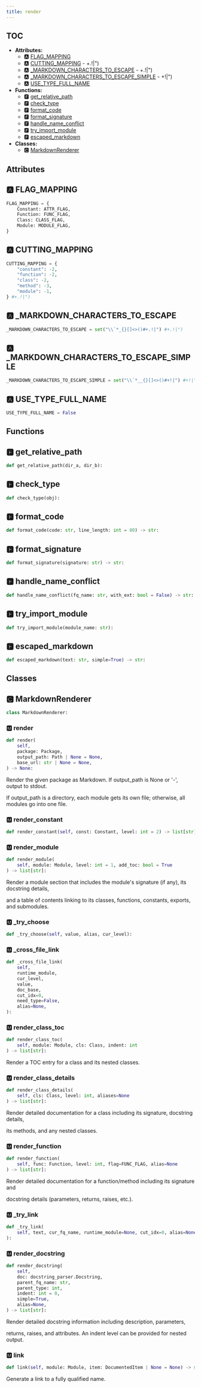 ```yaml
---
title: render
---
```


## TOC

- **Attributes:**
  - 🅰 [FLAG\_MAPPING](#🅰-flag_mapping)
  - 🅰 [CUTTING\_MAPPING](#🅰-cutting_mapping) - \+.\!\|"\)
  - 🅰 [\_MARKDOWN\_CHARACTERS\_TO\_ESCAPE](#🅰-_markdown_characters_to_escape) - \+.\!\|"\)
  - 🅰 [\_MARKDOWN\_CHARACTERS\_TO\_ESCAPE\_SIMPLE](#🅰-_markdown_characters_to_escape_simple) - \+\!\|"\)
  - 🅰 [USE\_TYPE\_FULL\_NAME](#🅰-use_type_full_name)
- **Functions:**
  - 🅵 [get\_relative\_path](#🅵-get_relative_path)
  - 🅵 [check\_type](#🅵-check_type)
  - 🅵 [format\_code](#🅵-format_code)
  - 🅵 [format\_signature](#🅵-format_signature)
  - 🅵 [handle\_name\_conflict](#🅵-handle_name_conflict)
  - 🅵 [try\_import\_module](#🅵-try_import_module)
  - 🅵 [escaped\_markdown](#🅵-escaped_markdown)
- **Classes:**
  - 🅲 [MarkdownRenderer](#🅲-markdownrenderer)

## Attributes

## 🅰 FLAG\_MAPPING

```python
FLAG_MAPPING = {
    Constant: ATTR_FLAG,
    Function: FUNC_FLAG,
    Class: CLASS_FLAG,
    Module: MODULE_FLAG,
}
```

## 🅰 CUTTING\_MAPPING

```python
CUTTING_MAPPING = {
    "constant": -2,
    "function": -2,
    "class": -2,
    "method": -3,
    "module": -1,
} #+.!|")
```

## 🅰 \_MARKDOWN\_CHARACTERS\_TO\_ESCAPE

```python
_MARKDOWN_CHARACTERS_TO_ESCAPE = set("\\`*_{}[]<>()#+.!|") #+.!|")
```

## 🅰 \_MARKDOWN\_CHARACTERS\_TO\_ESCAPE\_SIMPLE

```python
_MARKDOWN_CHARACTERS_TO_ESCAPE_SIMPLE = set("\\`*__{}[]<>()#+!|") #+!|")
```

## 🅰 USE\_TYPE\_FULL\_NAME

```python
USE_TYPE_FULL_NAME = False
```


## Functions

## 🅵 get\_relative\_path

```python
def get_relative_path(dir_a, dir_b):
```
## 🅵 check\_type

```python
def check_type(obj):
```
## 🅵 format\_code

```python
def format_code(code: str, line_length: int = 80) -> str:
```
## 🅵 format\_signature

```python
def format_signature(signature: str) -> str:
```
## 🅵 handle\_name\_conflict

```python
def handle_name_conflict(fq_name: str, with_ext: bool = False) -> str:
```
## 🅵 try\_import\_module

```python
def try_import_module(module_name: str):
```
## 🅵 escaped\_markdown

```python
def escaped_markdown(text: str, simple=True) -> str:
```

## Classes

## 🅲 MarkdownRenderer

```python
class MarkdownRenderer:
```


### 🅼 render

```python
def render(
    self,
    package: Package,
    output_path: Path | None = None,
    base_url: str | None = None,
) -> None:
```

Render the given package as Markdown. If output\_path is None or '-', output to stdout.

If output\_path is a directory, each module gets its own file; otherwise, all modules go into one file.
### 🅼 render\_constant

```python
def render_constant(self, const: Constant, level: int = 2) -> list[str]:
```
### 🅼 render\_module

```python
def render_module(
    self, module: Module, level: int = 1, add_toc: bool = True
) -> list[str]:
```

Render a module section that includes the module's signature \(if any\), its docstring details,

and a table of contents linking to its classes, functions, constants, exports, and submodules.
### 🅼 \_try\_choose

```python
def _try_choose(self, value, alias, cur_level):
```
### 🅼 \_cross\_file\_link

```python
def _cross_file_link(
    self,
    runtime_module,
    cur_level,
    value,
    doc_base,
    cut_idx=0,
    need_type=False,
    alias=None,
):
```
### 🅼 render\_class\_toc

```python
def render_class_toc(
    self, module: Module, cls: Class, indent: int
) -> list[str]:
```

Render a TOC entry for a class and its nested classes.
### 🅼 render\_class\_details

```python
def render_class_details(
    self, cls: Class, level: int, aliases=None
) -> list[str]:
```

Render detailed documentation for a class including its signature, docstring details,

its methods, and any nested classes.
### 🅼 render\_function

```python
def render_function(
    self, func: Function, level: int, flag=FUNC_FLAG, alias=None
) -> list[str]:
```

Render detailed documentation for a function/method including its signature and

docstring details \(parameters, returns, raises, etc.\).
### 🅼 \_try\_link

```python
def _try_link(
    self, text, cur_fq_name, runtime_module=None, cut_idx=0, alias=None
):
```
### 🅼 render\_docstring

```python
def render_docstring(
    self,
    doc: docstring_parser.Docstring,
    parent_fq_name: str,
    parent_type: int,
    indent: int = 0,
    simple=True,
    alias=None,
) -> list[str]:
```

Render detailed docstring information including description, parameters,

returns, raises, and attributes. An indent level can be provided for nested output.
### 🅼 link

```python
def link(self, module: Module, item: DocumentedItem | None = None) -> str:
```

Generate a link to a fully qualified name.
